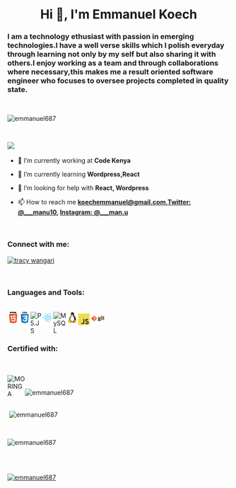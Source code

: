 <h1 align="center">Hi 👋, I'm Emmanuel Koech</h1>
<h3>I am a technology ethusiast with passion in emerging technologies.I have a well verse skills which I polish everyday through learning not only by my self but also sharing it with others.I enjoy working as a team and through collaborations where necessary,this makes me a result oriented software engineer who focuses to oversee projects completed in quality state.</h3>

<br>

<p align="left"> <img src="https://komarev.com/ghpvc/?username=emmanuel687&label=Profile%20views&color=0e75b6&style=flat" alt="emmanuel687" /> </p>

<br>

<p align="left"> <img src="https://images.pexels.com/photos/2653362/pexels-photo-2653362.jpeg?auto=compress&cs=tinysrgb&w=600" >

<br>

- 🔭 I’m currently working at **Code Kenya**

- 🌱 I’m currently learning **Wordpress,React**

- 🤝 I’m looking for help with **React, Wordpress**

- 📫 How to reach me **koechemmanuel@gmail.com,[Twitter: @___manu10](https://twitter.com/___manu10),
[Instagram: @___man.u](https://www.instagram.com/___man.u/)**

<br>

<h3 align="left">Connect with me:</h3>
<p align="left">
<a href="https://www.linkedin.com/in/emmanuel-koech-79368b21a/" target="blank"><img align="center" src="https://raw.githubusercontent.com/rahuldkjain/github-profile-readme-generator/master/src/images/icons/Social/linked-in-alt.svg" alt="tracy wangari" height="30" width="40" /></a>
</p>

<br>

<h3 align="left">Languages and Tools:</h3>
<br>

<img align="left" alt="HTML5" width="26px" src="https://raw.githubusercontent.com/github/explore/80688e429a7d4ef2fca1e82350fe8e3517d3494d/topics/html/html.png" />
<img align="left" alt="CSS3" width="26px" src="https://raw.githubusercontent.com/github/explore/80688e429a7d4ef2fca1e82350fe8e3517d3494d/topics/css/css.png" />
<img align="left" alt="P5.JS" width="26px" src="https://miro.medium.com/max/300/1*h9G7gjWQeQVwqkbhHVvOQg.png" />
<img align="" alt="JavaScript" width="26px" src="https://raw.githubusercontent.com/github/explore/80688e429a7d4ef2fca1e82350fe8e3517d3494d/topics/javascript/javascript.png" />
<img align="left" alt="React" width="26px" src="https://raw.githubusercontent.com/github/explore/80688e429a7d4ef2fca1e82350fe8e3517d3494d/topics/react/react.png" />
<img align="left" alt="MySQL" width="30px" src="https://cdn.freebiesupply.com/logos/large/2x/mysql-logo-svg-vector.svg" />
<img align="" alt="Git" width="30px" src="https://raw.githubusercontent.com/github/explore/80688e429a7d4ef2fca1e82350fe8e3517d3494d/topics/git/git.png" />
<img align="left" alt="Linux" width="26px" src="https://raw.githubusercontent.com/github/explore/80688e429a7d4ef2fca1e82350fe8e3517d3494d/topics/linux/linux.png" />


<br />
 

<br>

<h3 align="left">Certified with:</h3>

<br>

<br>

<img align="left" alt="MORINGA" width="40px" src="https://pbs.twimg.com/profile_images/1489569110040141826/ZzZgytR8_400x400.png" />

<br>

<p><img align="left" src="https://github-readme-stats.vercel.app/api/top-langs?username=emmanuel687&show_icons=true&locale=en&layout=compact" alt="emmanuel687" /></p>

<br><br>

<p>&nbsp;<img align="center" src="https://github-readme-stats.vercel.app/api?username=emmanuel687&show_icons=true&locale=en" alt="emmanuel687" /></p>

<br>

<p><img align="center" src="https://github-readme-streak-stats.herokuapp.com/?user=emmanuel687&" alt="emmanuel687" /></p>

<br><br>

<p align="left"> <a href="https://github.com/ryo-ma/github-profile-trophy"><img src="https://github-profile-trophy.vercel.app/?username=emmanuel687" alt="emmanuel687" /></a> </p>



